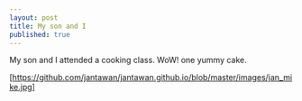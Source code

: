 ```yaml
---
layout: post
title: My son and I
published: true
---
```


My son and I attended a cooking class. WoW! one yummy cake.

[https://github.com/jantawan/jantawan.github.io/blob/master/images/jan_mike.jpg]